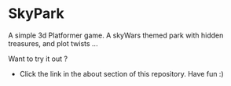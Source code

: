 # SkyPark
A simple 3d Platformer game. A skyWars themed park with hidden treasures, and plot twists ...

Want to try it out ?
- Click the link in the about section of this repository. Have fun :)

